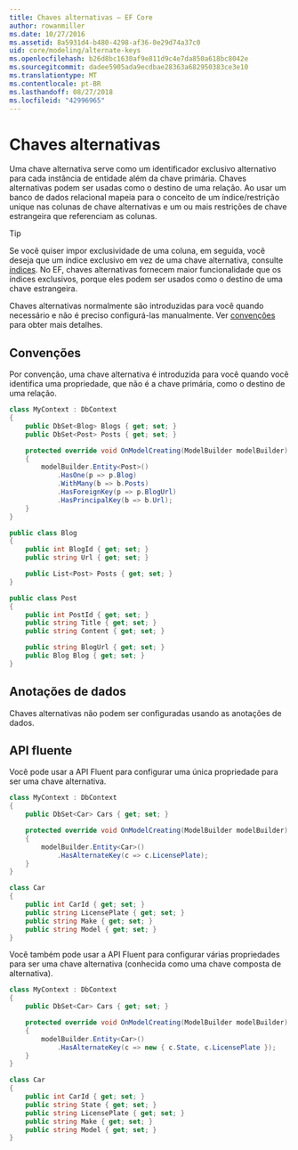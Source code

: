 ```yaml
---
title: Chaves alternativas – EF Core
author: rowanmiller
ms.date: 10/27/2016
ms.assetid: 8a5931d4-b480-4298-af36-0e29d74a37c0
uid: core/modeling/alternate-keys
ms.openlocfilehash: b26d8bc1630af9e811d9c4e7da850a618bc8042e
ms.sourcegitcommit: dadee5905ada9ecdbae28363a682950383ce3e10
ms.translationtype: MT
ms.contentlocale: pt-BR
ms.lasthandoff: 08/27/2018
ms.locfileid: "42996965"
---
```

# <a name="alternate-keys"></a>Chaves alternativas

Uma chave alternativa serve como um identificador exclusivo alternativo para cada instância de entidade além da chave primária. Chaves alternativas podem ser usadas como o destino de uma relação. Ao usar um banco de dados relacional mapeia para o conceito de um índice/restrição unique nas colunas de chave alternativas e um ou mais restrições de chave estrangeira que referenciam as colunas.

> [!TIP]  
> Se você quiser impor exclusividade de uma coluna, em seguida, você deseja que um índice exclusivo em vez de uma chave alternativa, consulte [índices](indexes.md). No EF, chaves alternativas fornecem maior funcionalidade que os índices exclusivos, porque eles podem ser usados como o destino de uma chave estrangeira.

Chaves alternativas normalmente são introduzidas para você quando necessário e não é preciso configurá-las manualmente. Ver [convenções](#conventions) para obter mais detalhes.

## <a name="conventions"></a>Convenções

Por convenção, uma chave alternativa é introduzida para você quando você identifica uma propriedade, que não é a chave primária, como o destino de uma relação.

<!-- [!code-csharp[Main](samples/core/Modeling/Conventions/Samples/AlternateKey.cs?highlight=12)] -->
``` csharp
class MyContext : DbContext
{
    public DbSet<Blog> Blogs { get; set; }
    public DbSet<Post> Posts { get; set; }

    protected override void OnModelCreating(ModelBuilder modelBuilder)
    {
        modelBuilder.Entity<Post>()
            .HasOne(p => p.Blog)
            .WithMany(b => b.Posts)
            .HasForeignKey(p => p.BlogUrl)
            .HasPrincipalKey(b => b.Url);
    }
}

public class Blog
{
    public int BlogId { get; set; }
    public string Url { get; set; }

    public List<Post> Posts { get; set; }
}

public class Post
{
    public int PostId { get; set; }
    public string Title { get; set; }
    public string Content { get; set; }

    public string BlogUrl { get; set; }
    public Blog Blog { get; set; }
}
```

## <a name="data-annotations"></a>Anotações de dados

Chaves alternativas não podem ser configuradas usando as anotações de dados.

## <a name="fluent-api"></a>API fluente

Você pode usar a API Fluent para configurar uma única propriedade para ser uma chave alternativa.

<!-- [!code-csharp[Main](samples/core/Modeling/FluentAPI/Samples/AlternateKeySingle.cs?highlight=7,8)] -->
``` csharp
class MyContext : DbContext
{
    public DbSet<Car> Cars { get; set; }

    protected override void OnModelCreating(ModelBuilder modelBuilder)
    {
        modelBuilder.Entity<Car>()
            .HasAlternateKey(c => c.LicensePlate);
    }
}

class Car
{
    public int CarId { get; set; }
    public string LicensePlate { get; set; }
    public string Make { get; set; }
    public string Model { get; set; }
}
```

Você também pode usar a API Fluent para configurar várias propriedades para ser uma chave alternativa (conhecida como uma chave composta de alternativa).

<!-- [!code-csharp[Main](samples/core/Modeling/FluentAPI/Samples/AlternateKeyComposite.cs?highlight=7,8)] -->
``` csharp
class MyContext : DbContext
{
    public DbSet<Car> Cars { get; set; }

    protected override void OnModelCreating(ModelBuilder modelBuilder)
    {
        modelBuilder.Entity<Car>()
            .HasAlternateKey(c => new { c.State, c.LicensePlate });
    }
}

class Car
{
    public int CarId { get; set; }
    public string State { get; set; }
    public string LicensePlate { get; set; }
    public string Make { get; set; }
    public string Model { get; set; }
}
```
